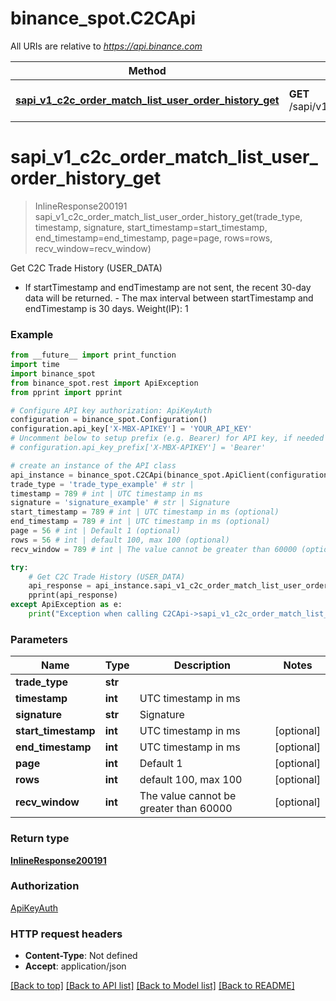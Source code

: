 # binance_spot.C2CApi

All URIs are relative to *https://api.binance.com*

Method | HTTP request | Description
------------- | ------------- | -------------
[**sapi_v1_c2c_order_match_list_user_order_history_get**](C2CApi.md#sapi_v1_c2c_order_match_list_user_order_history_get) | **GET** /sapi/v1/c2c/orderMatch/listUserOrderHistory | Get C2C Trade History (USER_DATA)

# **sapi_v1_c2c_order_match_list_user_order_history_get**
> InlineResponse200191 sapi_v1_c2c_order_match_list_user_order_history_get(trade_type, timestamp, signature, start_timestamp=start_timestamp, end_timestamp=end_timestamp, page=page, rows=rows, recv_window=recv_window)

Get C2C Trade History (USER_DATA)

- If startTimestamp and endTimestamp are not sent, the recent 30-day data will be returned. - The max interval between startTimestamp and endTimestamp is 30 days.  Weight(IP): 1

### Example
```python
from __future__ import print_function
import time
import binance_spot
from binance_spot.rest import ApiException
from pprint import pprint

# Configure API key authorization: ApiKeyAuth
configuration = binance_spot.Configuration()
configuration.api_key['X-MBX-APIKEY'] = 'YOUR_API_KEY'
# Uncomment below to setup prefix (e.g. Bearer) for API key, if needed
# configuration.api_key_prefix['X-MBX-APIKEY'] = 'Bearer'

# create an instance of the API class
api_instance = binance_spot.C2CApi(binance_spot.ApiClient(configuration))
trade_type = 'trade_type_example' # str | 
timestamp = 789 # int | UTC timestamp in ms
signature = 'signature_example' # str | Signature
start_timestamp = 789 # int | UTC timestamp in ms (optional)
end_timestamp = 789 # int | UTC timestamp in ms (optional)
page = 56 # int | Default 1 (optional)
rows = 56 # int | default 100, max 100 (optional)
recv_window = 789 # int | The value cannot be greater than 60000 (optional)

try:
    # Get C2C Trade History (USER_DATA)
    api_response = api_instance.sapi_v1_c2c_order_match_list_user_order_history_get(trade_type, timestamp, signature, start_timestamp=start_timestamp, end_timestamp=end_timestamp, page=page, rows=rows, recv_window=recv_window)
    pprint(api_response)
except ApiException as e:
    print("Exception when calling C2CApi->sapi_v1_c2c_order_match_list_user_order_history_get: %s\n" % e)
```

### Parameters

Name | Type | Description  | Notes
------------- | ------------- | ------------- | -------------
 **trade_type** | **str**|  | 
 **timestamp** | **int**| UTC timestamp in ms | 
 **signature** | **str**| Signature | 
 **start_timestamp** | **int**| UTC timestamp in ms | [optional] 
 **end_timestamp** | **int**| UTC timestamp in ms | [optional] 
 **page** | **int**| Default 1 | [optional] 
 **rows** | **int**| default 100, max 100 | [optional] 
 **recv_window** | **int**| The value cannot be greater than 60000 | [optional] 

### Return type

[**InlineResponse200191**](InlineResponse200191.md)

### Authorization

[ApiKeyAuth](../README.md#ApiKeyAuth)

### HTTP request headers

 - **Content-Type**: Not defined
 - **Accept**: application/json

[[Back to top]](#) [[Back to API list]](../README.md#documentation-for-api-endpoints) [[Back to Model list]](../README.md#documentation-for-models) [[Back to README]](../README.md)

